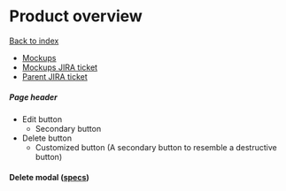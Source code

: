 # Product overview

[Back to index](../index.md)

* [Mockups](https://marvelapp.com/prototype/ee82j74/screen/70939434)
* [Mockups JIRA ticket](https://issues.redhat.com/browse/THREESCALE-4389)
* [Parent JIRA ticket](https://issues.redhat.com/browse/THREESCALE-4197)

##### Page header
* Edit button
  * Secondary button
* Delete button
  * Customized button (A secondary button to resemble a destructive button)

#### Delete modal ([specs](../global_components/modal.md#confirm-deletion-modal))
